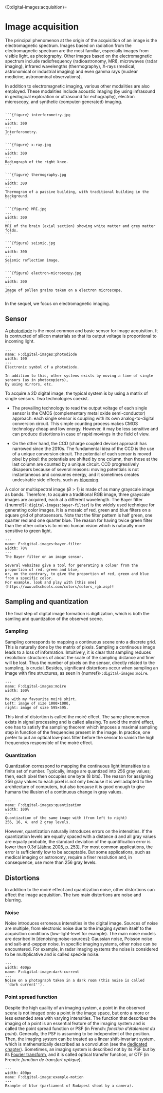 (C:digital-images:acquisition)=
# Image acquisition

<!--
Évoquer dans chaque section les particularités liées aux différents types d'images :
- niveau de gris, multispectral/hyperspectal
- visible, IR ou même non électromagnétique
- tomographie, PET, IRM, scanner
- Computational photography (New cameras do not capture photons;they compute pictures)
  + flutter shutter
- interférométrie
- SKA (utile aussi pour la fabrication d'une image avec un capteur non classique)
- radar
- Example on Acoustic Images
-->

The principal phenomenon at the origin of the acquisition of an image is the electromagnetic spectrum.
Images based on radiation from the electromagnetic spectrum are the most familiar,
especially images from visible light, as photography.
Other images based on the electromagnetic spectrum include 
radiofrequency (radioastronomy, MRI),
microwaves (radar imaging),
infrared wavelengths (thermography),
X-rays (medical, astronomical or industrial imaging)
and even gamma rays (nuclear medicine, astronomical observations).

In addition to electromagnetic imaging, various other modalities are also employed.
These modalities include
acoustic imaging (by using infrasound in geological exploration or ultrasound for echography),
electron microscopy,
and synthetic (computer-generated) imaging.



````{dropdown} Examples of image modalities

```{figure} interferometry.jpg
---
width: 300
---
Interferometry.
```

```{figure} x-ray.jpg
---
width: 300
---
Radiograph of the right knee.
```

```{figure} thermography.jpg
---
width: 300
---
Thermogram of a passive building, with traditional building in the background.
```

```{figure} MRI.jpg
---
width: 300
---
MRI of the brain (axial section) showing white matter and grey matter folds.
```

```{figure} seismic.jpg
---
width: 300
---
Seismic reflection image.
```

```{figure} electron-microscopy.jpg
---
width: 300
---
Image of pollen grains taken on a electron microscope.
```

````

In the sequel, we focus on electromagnetic imaging.


## Sensor

A [photodiode](https://en.wikipedia.org/wiki/Photodiode) is the most common and basic sensor for image acquisition.
It is contructed of silicon materials so that its output voltage is proportional to incoming light.

```{figure} photodiode.svg
---
name: F:digital-images:photodiode
width: 100
---
Electronic symbol of a photodiode.
```

```{margin}
In addition to this, other systems exists by moving a line of single sensors (as in photocopiers),
by using mirrors, etc.
```

To acquire a 2D digital image, the typical system is by using a matrix of single sensors.
Two technologies coexist.

* The prevailing technology to read the output voltage of each single sensor is the CMOS
  (complementary metal oxide semi-conductor) approach:
  each single sensor is coupling with its own analog-to-digital conversion circuit.
  This simple counting process makes CMOS technology cheap and low energy.
  However, it may be less sensitive and can produce distortions
  in case of rapid movings in the field of view.
  
  <!-- illustration du CMOS -->

* On the other hand, the CCD (charge coupled device) approach has narrowed since the 2010s.
  The fundamental idea of the CCD is the use of a unique conversion circuit.
  The potential of each sensor is moved pixel by pixel: the potentials are shifted by one column,
  then those at the last column are counted by a unique circuit.
  CCD progressively disapears because of several reasons:
  moving potentials is not instantaneous and consumes energy,
  and it sometimes creates undesirable side effects,
  such as [blooming](https://upload.wikimedia.org/wikipedia/commons/0/01/Blooming_example.jpg).
  
  <!-- illustration du CCD -->
  
<!-- In some applications, the photodiodes in the sensor matrix are not arranged on a rectangular grid -->

A color or multispectral image ($B>1$) is made of as many grayscale image as bands.
Therefore, to acquire a traditional RGB image, three grayscale images are acquired,
each at a different wavelength.
The Bayer filter ({numref}`F:digital-images:bayer-filter`) is the widely used technique
for generating color images.
It is a mosaic of red, green and blue filters on a square grid of photosensors.
Note that the filter pattern is half green, one quarter red and one quarter blue.
The reason for having twice green filter than the other colors is to mimic human vision
which is naturally more sensitive to green light.

```{figure} bayer-filter.svg
---
name: F:digital-images:bayer-filter
width: 70%
---
The Bayer filter on an image sensor.
```

```{note}
Several websites give a tool for generating a colour from the proportion of red, green and blue,
or, on the contrary, to give the proportion of red, green and blue from a specific color.
For example, look and play with [this one](https://www.w3schools.com/colors/colors_rgb.asp)!
```

<!-- faire une animation JS soi même qui soit intégrée au book et plus simple d'utilisation-->

## Sampling and quantization

<!-- compressive sensing -->

The final step of digital image formation is digitization,
which is both the samling and quantization of the observed scene.

### Sampling

Sampling corresponds to mapping a continuous scene onto a discrete grid.
This is naturally done by the matrix of pixels.
Sampling a continuous image leads to a loss of information.
Intuitively, it is clear that sampling reduces resolution:
structures of about the scale of the sampling distance and finer will be lost.
Thus the number of pixels on the sensor, directly related to the sampling, is crucial.
Besides, significant distortions occur when sampling an image with fine structures,
as seen in {numref}`F:digital-images:moire`.

```{figure} moire.jpg
---
name: F:digital-images:moire
width: 100%
---
Me with my favourite moiré shirt.
Left: image of size 1000×1000,
right: image of size 595×595.
```

This kind of distortion is called the moiré effect.
The same phenomenon exists in signal processing and is called aliasing.
To avoid the moiré effect, one has to satisfy the sampling theorem
which imposes a maximal sampling step in function of the frequencies present in the image.
In practice, one prefer to put an optical low-pass filter before the sensor
to vanish the high frequencies responsible of the moiré effect.


### Quantization

Quantization correspond to mapping the continuous light intensities to a finite set of number.
Typically, image are quantized into 256 gray values; then, each pixel then occupies one byte (8 bits).
The reason for assigning 256 gray values to each pixel is
not only because it is well adapted to the architecture of computers,
but also because it is good enough to give humans
the illusion of a continuous change in gray values.

```{figure} quantization.png
---
name: F:digital-images:quantization
width: 100%
---
Quantization of the same image with (from left to right)
256, 16, 4, and 2 gray levels.
```

However, quantization naturally introduces errors on the intensities.
If the quantization levels are equally spaced with a distance $d$
and all gray values are equally probable,
the standard deviation of the quantification error is lower than $0.3d$
[[Jähne 2005, p. 253]](B:digital-images:Jahne2005).
For most common applications, the error is sufficiently low to be acceptable.
But some applications, such as medical imaging or astronomy,
require a finer resolution and, in consequence, use more than 256 gray levels.


## Distortions

In addition to the moiré effect and quantization noise,
other distortions can affect the image acquisition.
The two main distortions are noise and blurring.

### Noise

Noise introduces erroneous intensities in the digital image.
Sources of noise are multiple, from electronic noise due to the imaging system itself
to the acquisition conditions (low-light-level for example).
The main noise models are desribed in [denoising:noise-sources]:
Gaussian noise, Poisson noise and salt-and-pepper noise.
In specific imaging systems, other noise can be encountered.
For example, in radar imaging systems the noise is considered to be multiplicative
and is called speckle noise.

```{figure} dark-current.jpg
---
width: 400px
name: F:digital-image:dark-current
---
Noise on a photograph taken in a dark room (this noise is called ``dark current'').
```

<!-- dark current -->

### Point spread function

Despite the high quality of an imaging system,
a point in the observed scene is not imaged onto a point in the image space,
but onto a more or less extended area with varying intensities.
The function that describes the imaging of a point is an essential feature of the imaging system and is called the point spread function or PSF (in French: _fonction d'étalement du point_).
Generally, the PSF is assuming to be independent of the position.
Then, the imaging system can be treated as a linear shift-invariant system,
which is mathematically described as a convolution (see the [dedicated chapter](filtering:convolution)).
Sometimes, an imaging system is described not by its PSF
but by its [Fourier transform](filtering:fourier),
and it is called optical transfer function, or OTF (in French: _fonction de transfert optique_).

```{figure} budapest.jpg
---
width: 400px
name: F:digital-image:example-motion
---
Example of blur (parliament of Budapest shoot by a camera).
```